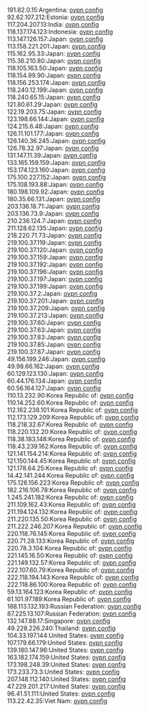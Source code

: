 191.82.0.15:Argentina: [ovpn config](vpn/191_82_0_15.ovpn)  
92.62.107.212:Estonia: [ovpn config](vpn/92_62_107_212.ovpn)  
117.204.207.13:India: [ovpn config](vpn/117_204_207_13.ovpn)  
118.137.174.123:Indonesia: [ovpn config](vpn/118_137_174_123.ovpn)  
113.147.126.157:Japan: [ovpn config](vpn/113_147_126_157.ovpn)  
113.158.221.201:Japan: [ovpn config](vpn/113_158_221_201.ovpn)  
115.162.95.33:Japan: [ovpn config](vpn/115_162_95_33.ovpn)  
115.36.210.80:Japan: [ovpn config](vpn/115_36_210_80.ovpn)  
118.105.163.50:Japan: [ovpn config](vpn/118_105_163_50.ovpn)  
118.154.99.90:Japan: [ovpn config](vpn/118_154_99_90.ovpn)  
118.156.253.174:Japan: [ovpn config](vpn/118_156_253_174.ovpn)  
118.240.12.199:Japan: [ovpn config](vpn/118_240_12_199.ovpn)  
118.240.65.15:Japan: [ovpn config](vpn/118_240_65_15.ovpn)  
121.80.61.29:Japan: [ovpn config](vpn/121_80_61_29.ovpn)  
122.19.203.75:Japan: [ovpn config](vpn/122_19_203_75.ovpn)  
123.198.66.144:Japan: [ovpn config](vpn/123_198_66_144.ovpn)  
124.215.6.48:Japan: [ovpn config](vpn/124_215_6_48.ovpn)  
126.11.101.177:Japan: [ovpn config](vpn/126_11_101_177.ovpn)  
126.140.36.245:Japan: [ovpn config](vpn/126_140_36_245.ovpn)  
126.78.32.97:Japan: [ovpn config](vpn/126_78_32_97.ovpn)  
131.147.11.39:Japan: [ovpn config](vpn/131_147_11_39.ovpn)  
133.165.159.159:Japan: [ovpn config](vpn/133_165_159_159.ovpn)  
153.174.123.160:Japan: [ovpn config](vpn/153_174_123_160.ovpn)  
175.100.227.152:Japan: [ovpn config](vpn/175_100_227_152.ovpn)  
175.108.193.88:Japan: [ovpn config](vpn/175_108_193_88.ovpn)  
180.198.109.92:Japan: [ovpn config](vpn/180_198_109_92.ovpn)  
180.35.66.131:Japan: [ovpn config](vpn/180_35_66_131.ovpn)  
203.136.18.71:Japan: [ovpn config](vpn/203_136_18_71.ovpn)  
203.136.73.9:Japan: [ovpn config](vpn/203_136_73_9.ovpn)  
210.236.124.7:Japan: [ovpn config](vpn/210_236_124_7.ovpn)  
211.128.62.135:Japan: [ovpn config](vpn/211_128_62_135.ovpn)  
218.220.71.73:Japan: [ovpn config](vpn/218_220_71_73.ovpn)  
219.100.37.119:Japan: [ovpn config](vpn/219_100_37_119.ovpn)  
219.100.37.120:Japan: [ovpn config](vpn/219_100_37_120.ovpn)  
219.100.37.159:Japan: [ovpn config](vpn/219_100_37_159.ovpn)  
219.100.37.192:Japan: [ovpn config](vpn/219_100_37_192.ovpn)  
219.100.37.196:Japan: [ovpn config](vpn/219_100_37_196.ovpn)  
219.100.37.197:Japan: [ovpn config](vpn/219_100_37_197.ovpn)  
219.100.37.199:Japan: [ovpn config](vpn/219_100_37_199.ovpn)  
219.100.37.2:Japan: [ovpn config](vpn/219_100_37_2.ovpn)  
219.100.37.201:Japan: [ovpn config](vpn/219_100_37_201.ovpn)  
219.100.37.209:Japan: [ovpn config](vpn/219_100_37_209.ovpn)  
219.100.37.213:Japan: [ovpn config](vpn/219_100_37_213.ovpn)  
219.100.37.60:Japan: [ovpn config](vpn/219_100_37_60.ovpn)  
219.100.37.63:Japan: [ovpn config](vpn/219_100_37_63.ovpn)  
219.100.37.83:Japan: [ovpn config](vpn/219_100_37_83.ovpn)  
219.100.37.85:Japan: [ovpn config](vpn/219_100_37_85.ovpn)  
219.100.37.87:Japan: [ovpn config](vpn/219_100_37_87.ovpn)  
49.156.199.246:Japan: [ovpn config](vpn/49_156_199_246.ovpn)  
49.98.66.162:Japan: [ovpn config](vpn/49_98_66_162.ovpn)  
60.129.123.130:Japan: [ovpn config](vpn/60_129_123_130.ovpn)  
60.44.176.134:Japan: [ovpn config](vpn/60_44_176_134.ovpn)  
60.56.164.127:Japan: [ovpn config](vpn/60_56_164_127.ovpn)  
110.13.232.90:Korea Republic of: [ovpn config](vpn/110_13_232_90.ovpn)  
110.14.252.60:Korea Republic of: [ovpn config](vpn/110_14_252_60.ovpn)  
112.162.238.101:Korea Republic of: [ovpn config](vpn/112_162_238_101.ovpn)  
112.173.129.209:Korea Republic of: [ovpn config](vpn/112_173_129_209.ovpn)  
118.218.32.67:Korea Republic of: [ovpn config](vpn/118_218_32_67.ovpn)  
118.220.132.20:Korea Republic of: [ovpn config](vpn/118_220_132_20.ovpn)  
118.38.183.148:Korea Republic of: [ovpn config](vpn/118_38_183_148.ovpn)  
118.43.239.162:Korea Republic of: [ovpn config](vpn/118_43_239_162.ovpn)  
121.141.154.214:Korea Republic of: [ovpn config](vpn/121_141_154_214.ovpn)  
121.150.144.45:Korea Republic of: [ovpn config](vpn/121_150_144_45.ovpn)  
121.178.64.25:Korea Republic of: [ovpn config](vpn/121_178_64_25.ovpn)  
14.42.141.244:Korea Republic of: [ovpn config](vpn/14_42_141_244.ovpn)  
175.126.156.223:Korea Republic of: [ovpn config](vpn/175_126_156_223.ovpn)  
182.216.106.78:Korea Republic of: [ovpn config](vpn/182_216_106_78.ovpn)  
1.245.241.182:Korea Republic of: [ovpn config](vpn/1_245_241_182.ovpn)  
211.109.162.43:Korea Republic of: [ovpn config](vpn/211_109_162_43.ovpn)  
211.194.124.132:Korea Republic of: [ovpn config](vpn/211_194_124_132.ovpn)  
211.220.135.50:Korea Republic of: [ovpn config](vpn/211_220_135_50.ovpn)  
211.222.246.207:Korea Republic of: [ovpn config](vpn/211_222_246_207.ovpn)  
220.118.76.145:Korea Republic of: [ovpn config](vpn/220_118_76_145.ovpn)  
220.71.28.133:Korea Republic of: [ovpn config](vpn/220_71_28_133.ovpn)  
220.78.3.104:Korea Republic of: [ovpn config](vpn/220_78_3_104.ovpn)  
221.145.16.50:Korea Republic of: [ovpn config](vpn/221_145_16_50.ovpn)  
221.149.132.57:Korea Republic of: [ovpn config](vpn/221_149_132_57.ovpn)  
222.107.60.79:Korea Republic of: [ovpn config](vpn/222_107_60_79.ovpn)  
222.118.194.143:Korea Republic of: [ovpn config](vpn/222_118_194_143.ovpn)  
222.118.86.100:Korea Republic of: [ovpn config](vpn/222_118_86_100.ovpn)  
59.13.164.123:Korea Republic of: [ovpn config](vpn/59_13_164_123.ovpn)  
61.101.97.189:Korea Republic of: [ovpn config](vpn/61_101_97_189.ovpn)  
188.113.132.193:Russian Federation: [ovpn config](vpn/188_113_132_193.ovpn)  
87.225.13.107:Russian Federation: [ovpn config](vpn/87_225_13_107.ovpn)  
132.147.88.17:Singapore: [ovpn config](vpn/132_147_88_17.ovpn)  
49.228.226.240:Thailand: [ovpn config](vpn/49_228_226_240.ovpn)  
104.33.197.144:United States: [ovpn config](vpn/104_33_197_144.ovpn)  
107.179.66.179:United States: [ovpn config](vpn/107_179_66_179.ovpn)  
139.180.147.96:United States: [ovpn config](vpn/139_180_147_96.ovpn)  
163.182.174.159:United States: [ovpn config](vpn/163_182_174_159.ovpn)  
173.198.248.39:United States: [ovpn config](vpn/173_198_248_39.ovpn)  
173.233.73.3:United States: [ovpn config](vpn/173_233_73_3.ovpn)  
207.148.112.140:United States: [ovpn config](vpn/207_148_112_140.ovpn)  
47.229.201.217:United States: [ovpn config](vpn/47_229_201_217.ovpn)  
96.41.51.111:United States: [ovpn config](vpn/96_41_51_111.ovpn)  
113.22.42.35:Viet Nam: [ovpn config](vpn/113_22_42_35.ovpn)  
